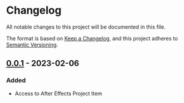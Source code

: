 # Changelog

All notable changes to this project will be documented in this file.

The format is based on [Keep a Changelog](https://keepachangelog.com/en/1.0.0/),
and this project adheres to [Semantic Versioning](https://semver.org/spec/v2.0.0.html).


## [0.0.1] - 2023-02-06

### Added

- Access to After Effects Project Item


[0.0.1]: https://github.com/olivierlacan/keep-a-changelog/releases/tag/v0.0.1

